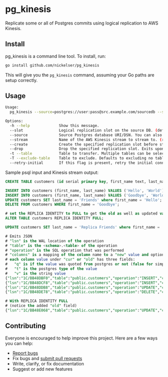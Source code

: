 # pg_kinesis

Replicate some or all of Postgres commits using logical replication to AWS Kinesis.

## Install

pg_kinesis is a command line tool. To install, run:

```sh
go install github.com/nickelser/pg_kinesis
```

This will give you the `pg_kinesis` command, assuming your Go paths are setup correctly.

## Usage

```sh
Usage:
  pg_kinesis --source=postgres://user:pass@src.example.com/sourcedb --stream=example_stream --tables=public.users,public.events

Options:
  -h --help             Show this message.
  --slot                Logical replication slot on the source DB. (default: pg_kinesis)
  --source              Source Postgres database URI/DSN. You can also use the libpq-standard PGDATABASE/PGHOST/&c. environment variables (which are tried first; --source overrides the environment).
  --stream              Name of the AWS Kinesis stream to stream to. (required)
  --create              Create the specified replication slot before starting replication.
  --drop                Drop the specified replication slot. Exits upon success.
  -t --table            Table to transfer. Multiple tables can be selected by writing multiple -t switches. Defaults to all tables. The matching semantics are the same as psql (https://www.postgresql.org/docs/current/static/app-psql.html#app-psql-patterns)
  -T --exclude-table    Table to exclude. Defaults to excluding no tables. The matching logic is the same as for -t; -T has higher precedence than -t.
  --retry-initial       If this flag is present, retry the initial connection to the replication slot; useful for high-availability setups where the same pg_kinesis command is run from multiple hosts.
```

Sample psql input and Kinesis stream output:

```SQL
CREATE TABLE customers (id serial primary key, first_name text, last_name text);

INSERT INTO customers (first_name, last_name) VALUES ('Hello', 'World');
INSERT INTO customers (first_name, last_name) VALUES ('Goodbye', 'World');
UPDATE customers SET last_name = 'Friends' where first_name = 'Hello';
DELETE FROM customers WHERE first_name = 'Goodbye';

# set the REPLICA IDENTITY to FULL to get the old as well as updated values for updaes
ALTER TABLE customers REPLICA IDENTITY FULL;

UPDATE customers SET last_name = 'Replica Friends' where first_name = 'Hello';

# Emits JSON
# "lsn" is the WAL location of the operation
# "table" is the <schema>.<table> of the operation
# "operation" is the SQL operation that was performed
# "columns" is a mapping of the column name to a "new" value and optionally an "old" value (the current and the previous value, for an update or delete)
# each column value under "cur" or "old" has three fields:
#   "q" is if the value was quoted from postgres or not (false for simple values, like integers or booleans, null or (no-tuple-data))
#   "t" is the postgres type of the value
#   "v" is the string value
{"lsn":"1C/BB48DBF0","table":"public.customers","operation":"INSERT","columns":{"first_name":{"new":{"q":"true","t":"text","v":"Hello"}},"id":{"new":{"q":"false","t":"integer","v":"1"}},"last_name":{"new":{"q":"true","t":"text","v":"World"}}}}
{"lsn":"1C/BB48DCF8","table":"public.customers","operation":"INSERT","columns":{"first_name":{"new":{"q":"true","t":"text","v":"Goodbye"}},"id":{"new":{"q":"false","t":"integer","v":"2"}},"last_name":{"new":{"q":"true","t":"text","v":"World"}}}}
{"lsn":"1C/BB48DDB8","table":"public.customers","operation":"UPDATE","columns":{"first_name":{"new":{"q":"true","t":"text","v":"Hello"}},"id":{"new":{"q":"false","t":"integer","v":"1"}},"last_name":{"new":{"q":"true","t":"text","v":"Friends"}}}}
{"lsn":"1C/BB48DE78","table":"public.customers","operation":"DELETE","columns":{"id":{"old":{"q":"false","t":"integer","v":"2"}}}}

# With REPLICA IDENTITY FULL
# (notice the added "old" field)
{"lsn":"1C/BB48E068","table":"public.customers","operation":"UPDATE","columns":{"first_name":{"new":{"q":"true","t":"text","v":"Hello"}},"id":{"new":{"q":"false","t":"integer","v":"1"}},"last_name":{"new":{"q":"true","t":"text","v":"Replica Friends"},"old":{"q":"true","t":"text","v":"Friends"}}}}
```

## Contributing

Everyone is encouraged to help improve this project. Here are a few ways you can help:

- [Report bugs](https://github.com/nickelser/pg_kinesis/issues)
- Fix bugs and [submit pull requests](https://github.com/nickelser/pg_kinesis/pulls)
- Write, clarify, or fix documentation
- Suggest or add new features
